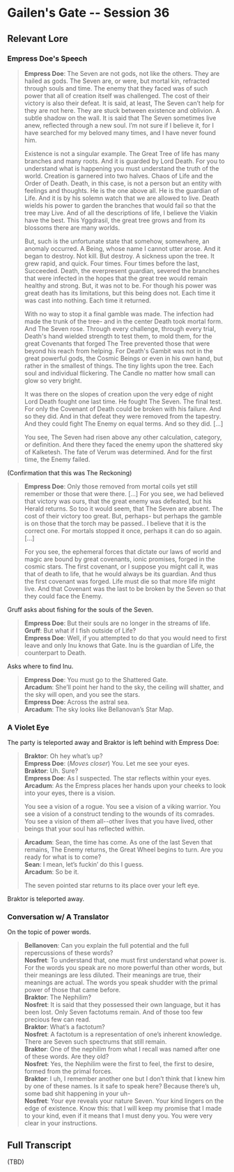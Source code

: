 # Gailen's Gate -- Session 36

## Relevant Lore

### Empress Doe's Speech

> **Empress Doe**: The Seven are not gods, not like the others. They are hailed as gods. The Seven are, or were, but mortal kin, refracted through souls and time. The enemy that they faced was of such power that all of creation itself was challenged. The cost of their victory is also their defeat. It is said, at least, The Seven can’t help for they are not here. They are stuck between existence and oblivion. A subtle shadow on the wall. It is said that The Seven sometimes live anew, reflected through a new soul. I’m not sure if I believe it, for I have searched for my beloved many times, and I have never found him.
>
> Existence is not a singular example. The Great Tree of life has many branches and many roots. And it is guarded by Lord Death. For you to understand what is happening you must understand the truth of the world. Creation is garnered into two halves. Chaos of Life and the Order of Death. Death, in this case, is not a person but an entity with feelings and thoughts. He is the one above all. He is the guardian of Life. And it is by his solemn watch that we are allowed to live. Death wields his power to garden the branches that would fail so that the tree may Live. And of all the descriptions of life, I believe the Viakin have the best. This Yggdrasil, the great tree grows and from its blossoms there are many worlds.
>
> But, such is the unfortunate state that somehow, somewhere, an anomaly occurred. A Being, whose name I cannot utter arose. And it began to destroy. Not kill. But destroy. A sickness upon the tree. It grew rapid, and quick. Four times. Four times before the last, Succeeded. Death, the everpresent guardian, severed the branches that were infected in the hopes that the great tree would remain healthy and strong. But, it was not to be. For though his power was great death has its limitations, but this being does not. Each time it was cast into nothing. Each time it returned.
>
> With no way to stop it a final gamble was made. The infection had made the trunk of the tree- and in the center Death took mortal form. And The Seven rose. Through every challenge, through every trial, Death's hand wielded strength to test them, to mold them, for the great Covenants that forged The Tree prevented those that were beyond his reach from helping. For Death's Gambit was not in the great powerful gods, the Cosmic Beings or even in his own hand, but rather in the smallest of things. The tiny lights upon the tree. Each soul and individual flickering. The Candle no matter how small can glow so very bright.
>
> It was there on the slopes of creation upon the very edge of night Lord Death fought one last time. He fought The Seven. The final test. For only the Covenant of Death could be broken with his failure. And so they did. And in that defeat they were removed from the tapestry. And they could fight The Enemy on equal terms. And so they did. [...]
>
> You see, The Seven had risen above any other calculation, category, or definition. And there they faced the enemy upon the shattered sky of Kalketesh. The fate of Verum was determined. And for the first time, the Enemy failed.

(Confirmation that this was The Reckoning)

> **Empress Doe**: Only those removed from mortal coils yet still remember or those that were there. [...] For you see, we had believed that victory was ours, that the great enemy was defeated, but his Herald returns. So too it would seem, that The Seven are absent. The cost of their victory too great. But, perhaps- but perhaps the gamble is on those that the torch may be passed.. I believe that it is the correct one. For mortals stopped it once, perhaps it can do so again. [...]
>
> For you see, the ephemeral forces that dictate our laws of world and magic are bound by great covenants, ionic promises, forged in the cosmic stars. The first covenant, or I suppose you might call it, was that of death to life, that he would always be its guardian. And thus the first covenant was forged. Life must die so that more life might live. And that Covenant was the last to be broken by the Seven so that they could face the Enemy.

Gruff asks about fishing for the souls of the Seven.

> **Empress Doe**: But their souls are no longer in the streams of life.
**Gruff**: But what if I fish outside of Life?<br>
**Empress Doe**: Well, if you attempted to do that you would need to first leave and only Inu knows that Gate. Inu is the guardian of Life, the counterpart to Death.

Asks where to find Inu.

> **Empress Doe**: You must go to the Shattered Gate.<br>
**Arcadum**: She’ll point her hand to the sky, the ceiling will shatter, and the sky will open, and you see the stars.<br>
**Empress Doe**: Across the astral sea.<br>
**Arcadum**: The sky looks like Bellanovan’s Star Map.

### A Violet Eye

The party is teleported away and Braktor is left behind with Empress Doe:

> **Braktor**: Oh hey what’s up?<br>
**Empress Doe**: (*Moves closer*) You. Let me see your eyes.<br>
**Braktor**: Uh. Sure?<br>
**Empress Doe**: As I suspected. The star reflects within your eyes.<br>
**Arcadum**: As the Empress places her hands upon your cheeks to look into your eyes, there is a vision.
>
> You see a vision of a rogue. You see a vision of a viking warrior. You see a vision of a construct tending to the wounds of its comrades. You see a vision of them all--other lives that you have lived, other beings that your soul has reflected within.

> **Arcadum**: Sean, the time has come. As one of the last Seven that remains, The Enemy returns, the Great Wheel begins to turn. Are you ready for what is to come?<br>
**Sean**: I mean, let’s fuckin’ do this I guess.<br>
**Arcadum**: So be it.
>
> The seven pointed star returns to its place over your left eye.

Braktor is teleported away.


### Conversation w/ A Translator

On the topic of power words.

> **Bellanoven**: Can you explain the full potential and the full repercussions of these words?<br>
**Nosfret**: To understand that, one must first understand what power is. For the words you speak are no more powerful than other words, but their meanings are less diluted. Their meanings are true, their meanings are actual. The words you speak shudder with the primal power of those that came before.<br>
**Braktor**: The Nephilim?<br>
**Nosfret**: It is said that they possessed their own language, but it has been lost. Only Seven factotums remain. And of those too few precious few can read.<br>
**Braktor**: What’s a factotum?<br>
**Nosfret**: A factotum is a representation of one’s inherent knowledge. There are Seven such spectrums that still remain.<br>
**Braktor**: One of the nephilim from what I recall was named after one of these words. Are they old?<br>
**Nosfret**: Yes, the Nephilim were the first to feel, the first to desire, formed from the primal forces.<br>
**Braktor**: I uh, I remember another one but I don’t think that I knew him by one of these names. Is it safe to speak here? Because there’s uh, some bad shit happening in your uh-<br>
**Nosfret**: Your eye reveals your nature Seven. Your kind lingers on the edge of existence. Know this: that I will keep my promise that I made to your kind, even if it means that I must deny you. You were very clear in your instructions.

## Full Transcript

(TBD)
